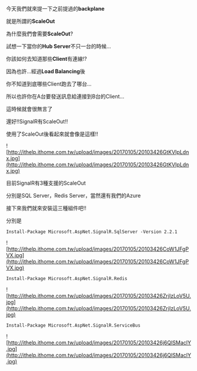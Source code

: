 今天我們就來提一下之前提過的**backplane**

就是所謂的**ScaleOut**

為什麼我們會需要**ScaleOut**?

試想一下當你的**Hub Server**不只一台的時候...

你該如何去知道那些**Client**有連線!?

因為也許...經過**Load Balancing**後

你不知道到底哪些Client跑去了哪台...

所以也許你在A台要發送訊息給連接到B台的Client...

這時候就會很無言了

還好!!SignalR有ScaleOut!!

使用了ScaleOut後看起來就會像是這樣!!


![http://ithelp.ithome.com.tw/upload/images/20170105/20103426GtKVIpLdnx.jpg](http://ithelp.ithome.com.tw/upload/images/20170105/20103426GtKVIpLdnx.jpg)



目前SignalR有3種支援的ScaleOut

分別是SQL Server，Redis Server，當然還有我們的Azure

接下來我們就來安裝這三種組件吧!!

分別是

`Install-Package Microsoft.AspNet.SignalR.SqlServer -Version 2.2.1`


![http://ithelp.ithome.com.tw/upload/images/20170105/20103426CoW1JFgPVX.jpg](http://ithelp.ithome.com.tw/upload/images/20170105/20103426CoW1JFgPVX.jpg)




`Install-Package Microsoft.AspNet.SignalR.Redis`


![http://ithelp.ithome.com.tw/upload/images/20170105/20103426ZrjIzLoV5U.jpg](http://ithelp.ithome.com.tw/upload/images/20170105/20103426ZrjIzLoV5U.jpg)




`Install-Package Microsoft.AspNet.SignalR.ServiceBus`


![http://ithelp.ithome.com.tw/upload/images/20170105/20103426j6QISMaclY.jpg](http://ithelp.ithome.com.tw/upload/images/20170105/20103426j6QISMaclY.jpg)

